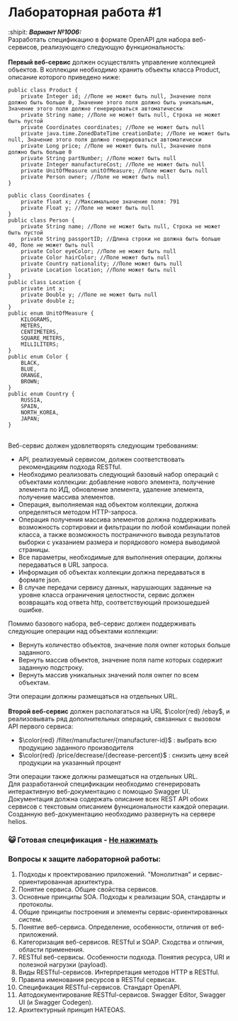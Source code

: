 # Лабораторная работа #1
:shipit: ***Вариант №1006:***
</br>Разработать спецификацию в формате OpenAPI для набора веб-сервисов, реализующего следующую функциональность:
</br></br>**Первый веб-сервис** должен осуществлять управление коллекцией объектов. В коллекции необходимо хранить объекты класса Product, описание которого приведено ниже:</br>
```
public class Product {
    private Integer id; //Поле не может быть null, Значение поля должно быть больше 0, Значение этого поля должно быть уникальным, Значение этого поля должно генерироваться автоматически
    private String name; //Поле не может быть null, Строка не может быть пустой
    private Coordinates coordinates; //Поле не может быть null
    private java.time.ZonedDateTime creationDate; //Поле не может быть null, Значение этого поля должно генерироваться автоматически
    private Long price; //Поле не может быть null, Значение поля должно быть больше 0
    private String partNumber; //Поле может быть null
    private Integer manufactureCost; //Поле не может быть null
    private UnitOfMeasure unitOfMeasure; //Поле может быть null
    private Person owner; //Поле не может быть null
}

public class Coordinates {
    private float x; //Максимальное значение поля: 791
    private Float y; //Поле не может быть null
}
public class Person {
    private String name; //Поле не может быть null, Строка не может быть пустой
    private String passportID; //Длина строки не должна быть больше 40, Поле не может быть null
    private Color eyeColor; //Поле не может быть null
    private Color hairColor; //Поле может быть null
    private Country nationality; //Поле может быть null
    private Location location; //Поле может быть null
}
public class Location {
    private int x;
    private Double y; //Поле не может быть null
    private double z;
}
public enum UnitOfMeasure {
    KILOGRAMS,
    METERS,
    CENTIMETERS,
    SQUARE_METERS,
    MILLILITERS;
}
public enum Color {
    BLACK,
    BLUE,
    ORANGE,
    BROWN;
}
public enum Country {
    RUSSIA,
    SPAIN,
    NORTH_KOREA,
    JAPAN;
}
```

</br>Веб-сервис должен удовлетворять следующим требованиям:
- API, реализуемый сервисом, должен соответствовать рекомендациям подхода RESTful.
- Необходимо реализовать следующий базовый набор операций с объектами коллекции: добавление нового элемента, получение элемента по ИД, обновление элемента, удаление элемента, получение массива элементов.
- Операция, выполняемая над объектом коллекции, должна определяться методом HTTP-запроса.
- Операция получения массива элементов должна поддерживать возможность сортировки и фильтрации по любой комбинации полей класса, а также возможность постраничного вывода результатов выборки с указанием размера и порядкового номера выводимой страницы.
- Все параметры, необходимые для выполнения операции, должны передаваться в URL запроса.
- Информация об объектах коллекции должна передаваться в формате json.
- В случае передачи сервису данных, нарушающих заданные на уровне класса ограничения целостности, сервис должен возвращать код ответа http, соответствующий произошедшей ошибке.

Помимо базового набора, веб-сервис должен поддерживать следующие операции над объектами коллекции:
- Вернуть количество объектов, значение поля owner которых больше заданного.
- Вернуть массив объектов, значение поля name которых содержит заданную подстроку.
- Вернуть массив уникальных значений поля owner по всем объектам.

Эти операции должны размещаться на отдельных URL.</br>
</br>**Второй веб-сервис** должен располагаться на URL $\color{red} /ebay$, и реализовывать ряд дополнительных операций, связанных с вызовом API первого сервиса:
- $\color{red} /filter/manufacturer/{manufacturer-id}$ : выбрать всю продукцию заданного производителя
- $\color{red} /price/decrease/{decrease-percent}$ : снизить цену всей продукции на указанный процент

Эти операции также должны размещаться на отдельных URL.</br>
Для разработанной спецификации необходимо сгенерировать интерактивную веб-документацию с помощью Swagger UI. Документация должна содержать описание всех REST API обоих сервисов с текстовым описанием функциональности каждой операции. Созданную веб-документацию необходимо развернуть на сервере helios.
</br>
### :smiley_cat: Готовая спецификация - [Не нажимать](https://se.ifmo.ru/~s282606/SOA/Lab1/)

### Вопросы к защите лабораторной работы:
1. Подходы к проектированию приложений. "Монолитная" и сервис-ориентированная архитектура.
2. Понятие сервиса. Общие свойства сервисов.
3. Основные принципы SOA. Подходы к реализации SOA, стандарты и протоколы.
4. Общие принципы построения и элементы сервис-ориентированных систем.
5. Понятие веб-сервиса. Определение, особенности, отличия от веб-приложений.
6. Категоризация веб-сервисов. RESTful и SOAP. Сходства и отличия, области применения.
7. RESTful веб-сервисы. Особенности подхода. Понятия ресурса, URI и полезной нагрузки (payload).
8. Виды RESTful-сервисов. Интерпретация методов HTTP в RESTful.
9. Правила именования ресурсов в RESTful сервисах.
10. Спецификация RESTful-сервисов. Стандарт OpenAPI.
11. Автодокументирование RESTful-сервисов. Swagger Editor, Swagger UI (и Swagger Codegen).
12. Архитектурный принцип HATEOAS.
